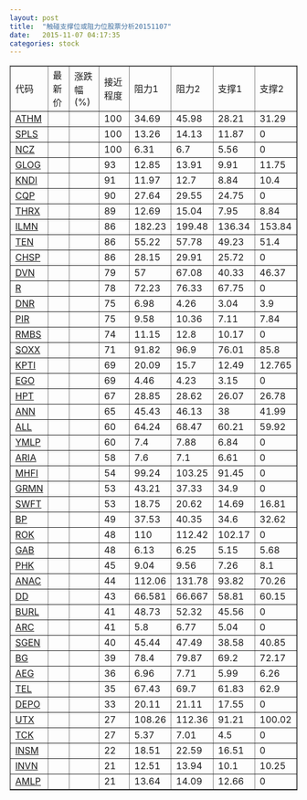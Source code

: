 ```yaml
---
layout: post
title:  "触碰支撑位或阻力位股票分析20151107"
date:   2015-11-07 04:17:35
categories: stock
---
```

<script type="text/javascript">
var stockList = []
stockList.push('gb_athm');
stockList.push('gb_spls');
stockList.push('gb_ncz');
stockList.push('gb_glog');
stockList.push('gb_kndi');
stockList.push('gb_cqp');
stockList.push('gb_thrx');
stockList.push('gb_ilmn');
stockList.push('gb_ten');
stockList.push('gb_chsp');
stockList.push('gb_dvn');
stockList.push('gb_r');
stockList.push('gb_dnr');
stockList.push('gb_pir');
stockList.push('gb_rmbs');
stockList.push('gb_soxx');
stockList.push('gb_kpti');
stockList.push('gb_ego');
stockList.push('gb_hpt');
stockList.push('gb_ann');
stockList.push('gb_all');
stockList.push('gb_ymlp');
stockList.push('gb_aria');
stockList.push('gb_mhfi');
stockList.push('gb_grmn');
stockList.push('gb_swft');
stockList.push('gb_bp');
stockList.push('gb_rok');
stockList.push('gb_gab');
stockList.push('gb_phk');
stockList.push('gb_anac');
stockList.push('gb_dd');
stockList.push('gb_burl');
stockList.push('gb_arc');
stockList.push('gb_sgen');
stockList.push('gb_bg');
stockList.push('gb_aeg');
stockList.push('gb_tel');
stockList.push('gb_depo');
stockList.push('gb_utx');
stockList.push('gb_tck');
stockList.push('gb_insm');
stockList.push('gb_invn');
stockList.push('gb_amlp');
</script>
<table border="1">
 <tr>
 <td>代码</td>
 <td>最新价</td>
 <td>涨跌幅(%)</td>
 <td>接近程度</td>
 <td>阻力1</td>
 <td>阻力2</td>
 <td>支撑1</td>
 <td>支撑2</td>
</tr>
  <tr id="athm" class="green">
  <td><a href="http://stock.finance.sina.com.cn/usstock/quotes/ATHM.html" target="_blank">ATHM</a></td><td></td><td></td><td>100</td><td>34.69</td><td>45.98</td><td>28.21</td><td>31.29</td></tr>
  <tr id="spls" class="red">
  <td><a href="http://stock.finance.sina.com.cn/usstock/quotes/SPLS.html" target="_blank">SPLS</a></td><td></td><td></td><td>100</td><td>13.26</td><td>14.13</td><td>11.87</td><td>0</td></tr>
  <tr id="ncz" class="green">
  <td><a href="http://stock.finance.sina.com.cn/usstock/quotes/NCZ.html" target="_blank">NCZ</a></td><td></td><td></td><td>100</td><td>6.31</td><td>6.7</td><td>5.56</td><td>0</td></tr>
  <tr id="glog" class="red">
  <td><a href="http://stock.finance.sina.com.cn/usstock/quotes/GLOG.html" target="_blank">GLOG</a></td><td></td><td></td><td>93</td><td>12.85</td><td>13.91</td><td>9.91</td><td>11.75</td></tr>
  <tr id="kndi" class="green">
  <td><a href="http://stock.finance.sina.com.cn/usstock/quotes/KNDI.html" target="_blank">KNDI</a></td><td></td><td></td><td>91</td><td>11.97</td><td>12.7</td><td>8.84</td><td>10.4</td></tr>
  <tr id="cqp" class="red">
  <td><a href="http://stock.finance.sina.com.cn/usstock/quotes/CQP.html" target="_blank">CQP</a></td><td></td><td></td><td>90</td><td>27.64</td><td>29.55</td><td>24.75</td><td>0</td></tr>
  <tr id="thrx" class="green">
  <td><a href="http://stock.finance.sina.com.cn/usstock/quotes/THRX.html" target="_blank">THRX</a></td><td></td><td></td><td>89</td><td>12.69</td><td>15.04</td><td>7.95</td><td>8.84</td></tr>
  <tr id="ilmn" class="green">
  <td><a href="http://stock.finance.sina.com.cn/usstock/quotes/ILMN.html" target="_blank">ILMN</a></td><td></td><td></td><td>86</td><td>182.23</td><td>199.48</td><td>136.34</td><td>153.84</td></tr>
  <tr id="ten" class="red">
  <td><a href="http://stock.finance.sina.com.cn/usstock/quotes/TEN.html" target="_blank">TEN</a></td><td></td><td></td><td>86</td><td>55.22</td><td>57.78</td><td>49.23</td><td>51.4</td></tr>
  <tr id="chsp" class="red">
  <td><a href="http://stock.finance.sina.com.cn/usstock/quotes/CHSP.html" target="_blank">CHSP</a></td><td></td><td></td><td>86</td><td>28.15</td><td>29.91</td><td>25.72</td><td>0</td></tr>
  <tr id="dvn" class="green">
  <td><a href="http://stock.finance.sina.com.cn/usstock/quotes/DVN.html" target="_blank">DVN</a></td><td></td><td></td><td>79</td><td>57</td><td>67.08</td><td>40.33</td><td>46.37</td></tr>
  <tr id="r" class="red">
  <td><a href="http://stock.finance.sina.com.cn/usstock/quotes/R.html" target="_blank">R</a></td><td></td><td></td><td>78</td><td>72.23</td><td>76.33</td><td>67.75</td><td>0</td></tr>
  <tr id="dnr" class="green">
  <td><a href="http://stock.finance.sina.com.cn/usstock/quotes/DNR.html" target="_blank">DNR</a></td><td></td><td></td><td>75</td><td>6.98</td><td>4.26</td><td>3.04</td><td>3.9</td></tr>
  <tr id="pir" class="green">
  <td><a href="http://stock.finance.sina.com.cn/usstock/quotes/PIR.html" target="_blank">PIR</a></td><td></td><td></td><td>75</td><td>9.58</td><td>10.36</td><td>7.11</td><td>7.84</td></tr>
  <tr id="rmbs" class="red">
  <td><a href="http://stock.finance.sina.com.cn/usstock/quotes/RMBS.html" target="_blank">RMBS</a></td><td></td><td></td><td>74</td><td>11.15</td><td>12.8</td><td>10.17</td><td>0</td></tr>
  <tr id="soxx" class="red">
  <td><a href="http://stock.finance.sina.com.cn/usstock/quotes/SOXX.html" target="_blank">SOXX</a></td><td></td><td></td><td>71</td><td>91.82</td><td>96.9</td><td>76.01</td><td>85.8</td></tr>
  <tr id="kpti" class="red">
  <td><a href="http://stock.finance.sina.com.cn/usstock/quotes/KPTI.html" target="_blank">KPTI</a></td><td></td><td></td><td>69</td><td>20.09</td><td>15.7</td><td>12.49</td><td>12.765</td></tr>
  <tr id="ego" class="green">
  <td><a href="http://stock.finance.sina.com.cn/usstock/quotes/EGO.html" target="_blank">EGO</a></td><td></td><td></td><td>69</td><td>4.46</td><td>4.23</td><td>3.15</td><td>0</td></tr>
  <tr id="hpt" class="green">
  <td><a href="http://stock.finance.sina.com.cn/usstock/quotes/HPT.html" target="_blank">HPT</a></td><td></td><td></td><td>67</td><td>28.85</td><td>28.62</td><td>26.07</td><td>26.78</td></tr>
  <tr id="ann" class="red">
  <td><a href="http://stock.finance.sina.com.cn/usstock/quotes/ANN.html" target="_blank">ANN</a></td><td></td><td></td><td>65</td><td>45.43</td><td>46.13</td><td>38</td><td>41.99</td></tr>
  <tr id="all" class="red">
  <td><a href="http://stock.finance.sina.com.cn/usstock/quotes/ALL.html" target="_blank">ALL</a></td><td></td><td></td><td>60</td><td>64.24</td><td>68.47</td><td>60.21</td><td>59.92</td></tr>
  <tr id="ymlp" class="red">
  <td><a href="http://stock.finance.sina.com.cn/usstock/quotes/YMLP.html" target="_blank">YMLP</a></td><td></td><td></td><td>60</td><td>7.4</td><td>7.88</td><td>6.84</td><td>0</td></tr>
  <tr id="aria" class="red">
  <td><a href="http://stock.finance.sina.com.cn/usstock/quotes/ARIA.html" target="_blank">ARIA</a></td><td></td><td></td><td>58</td><td>7.6</td><td>7.1</td><td>6.61</td><td>0</td></tr>
  <tr id="mhfi" class="red">
  <td><a href="http://stock.finance.sina.com.cn/usstock/quotes/MHFI.html" target="_blank">MHFI</a></td><td></td><td></td><td>54</td><td>99.24</td><td>103.25</td><td>91.45</td><td>0</td></tr>
  <tr id="grmn" class="green">
  <td><a href="http://stock.finance.sina.com.cn/usstock/quotes/GRMN.html" target="_blank">GRMN</a></td><td></td><td></td><td>53</td><td>43.21</td><td>37.33</td><td>34.9</td><td>0</td></tr>
  <tr id="swft" class="green">
  <td><a href="http://stock.finance.sina.com.cn/usstock/quotes/SWFT.html" target="_blank">SWFT</a></td><td></td><td></td><td>53</td><td>18.75</td><td>20.62</td><td>14.69</td><td>16.81</td></tr>
  <tr id="bp" class="green">
  <td><a href="http://stock.finance.sina.com.cn/usstock/quotes/BP.html" target="_blank">BP</a></td><td></td><td></td><td>49</td><td>37.53</td><td>40.35</td><td>34.6</td><td>32.62</td></tr>
  <tr id="rok" class="red">
  <td><a href="http://stock.finance.sina.com.cn/usstock/quotes/ROK.html" target="_blank">ROK</a></td><td></td><td></td><td>48</td><td>110</td><td>112.42</td><td>102.17</td><td>0</td></tr>
  <tr id="gab" class="green">
  <td><a href="http://stock.finance.sina.com.cn/usstock/quotes/GAB.html" target="_blank">GAB</a></td><td></td><td></td><td>48</td><td>6.13</td><td>6.25</td><td>5.15</td><td>5.68</td></tr>
  <tr id="phk" class="red">
  <td><a href="http://stock.finance.sina.com.cn/usstock/quotes/PHK.html" target="_blank">PHK</a></td><td></td><td></td><td>45</td><td>9.04</td><td>9.56</td><td>7.26</td><td>8.1</td></tr>
  <tr id="anac" class="red">
  <td><a href="http://stock.finance.sina.com.cn/usstock/quotes/ANAC.html" target="_blank">ANAC</a></td><td></td><td></td><td>44</td><td>112.06</td><td>131.78</td><td>93.82</td><td>70.26</td></tr>
  <tr id="dd" class="red">
  <td><a href="http://stock.finance.sina.com.cn/usstock/quotes/DD.html" target="_blank">DD</a></td><td></td><td></td><td>43</td><td>66.581</td><td>66.667</td><td>58.81</td><td>60.15</td></tr>
  <tr id="burl" class="red">
  <td><a href="http://stock.finance.sina.com.cn/usstock/quotes/BURL.html" target="_blank">BURL</a></td><td></td><td></td><td>41</td><td>48.73</td><td>52.32</td><td>45.56</td><td>0</td></tr>
  <tr id="arc" class="green">
  <td><a href="http://stock.finance.sina.com.cn/usstock/quotes/ARC.html" target="_blank">ARC</a></td><td></td><td></td><td>41</td><td>5.8</td><td>6.77</td><td>5.04</td><td>0</td></tr>
  <tr id="sgen" class="green">
  <td><a href="http://stock.finance.sina.com.cn/usstock/quotes/SGEN.html" target="_blank">SGEN</a></td><td></td><td></td><td>40</td><td>45.44</td><td>47.49</td><td>38.58</td><td>40.85</td></tr>
  <tr id="bg" class="green">
  <td><a href="http://stock.finance.sina.com.cn/usstock/quotes/BG.html" target="_blank">BG</a></td><td></td><td></td><td>39</td><td>78.4</td><td>79.87</td><td>69.2</td><td>72.17</td></tr>
  <tr id="aeg" class="green">
  <td><a href="http://stock.finance.sina.com.cn/usstock/quotes/AEG.html" target="_blank">AEG</a></td><td></td><td></td><td>36</td><td>6.96</td><td>7.71</td><td>5.99</td><td>6.26</td></tr>
  <tr id="tel" class="red">
  <td><a href="http://stock.finance.sina.com.cn/usstock/quotes/TEL.html" target="_blank">TEL</a></td><td></td><td></td><td>35</td><td>67.43</td><td>69.7</td><td>61.83</td><td>62.9</td></tr>
  <tr id="depo" class="green">
  <td><a href="http://stock.finance.sina.com.cn/usstock/quotes/DEPO.html" target="_blank">DEPO</a></td><td></td><td></td><td>33</td><td>20.11</td><td>21.11</td><td>17.55</td><td>0</td></tr>
  <tr id="utx" class="green">
  <td><a href="http://stock.finance.sina.com.cn/usstock/quotes/UTX.html" target="_blank">UTX</a></td><td></td><td></td><td>27</td><td>108.26</td><td>112.36</td><td>91.21</td><td>100.02</td></tr>
  <tr id="tck" class="green">
  <td><a href="http://stock.finance.sina.com.cn/usstock/quotes/TCK.html" target="_blank">TCK</a></td><td></td><td></td><td>27</td><td>5.37</td><td>7.01</td><td>4.5</td><td>0</td></tr>
  <tr id="insm" class="green">
  <td><a href="http://stock.finance.sina.com.cn/usstock/quotes/INSM.html" target="_blank">INSM</a></td><td></td><td></td><td>22</td><td>18.51</td><td>22.59</td><td>16.51</td><td>0</td></tr>
  <tr id="invn" class="green">
  <td><a href="http://stock.finance.sina.com.cn/usstock/quotes/INVN.html" target="_blank">INVN</a></td><td></td><td></td><td>21</td><td>12.51</td><td>13.94</td><td>10.1</td><td>10.25</td></tr>
  <tr id="amlp" class="red">
  <td><a href="http://stock.finance.sina.com.cn/usstock/quotes/AMLP.html" target="_blank">AMLP</a></td><td></td><td></td><td>21</td><td>13.64</td><td>14.09</td><td>12.66</td><td>0</td></tr>
</table>
